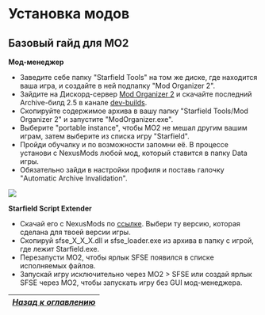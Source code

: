 # Установка модов

## Базовый гайд для MO2

**Мод-менеджер**

+ Заведите себе папку "Starfield Tools" на том же диске, где находится ваша игра, и создайте в ней подпапку "Mod Organizer 2".
+ Зайдите на Дискорд-сервер [Mod Organizer 2](https://link.meridiano-web.com/mo2devs) и скачайте последний Archive-билд 2.5 в канале [dev-builds](https://discord.com/channels/265929299490635777/379225566122999808).
+ Скопируйте содержимое архива в вашу папку "Starfield Tools/Mod Organizer 2" и запустите "ModOrganizer.exe".
+ Выберите "portable instance", чтобы МО2 не мешал другим вашим играм, затем выберите из списка игру "Starfield".
+ Пройди обучалку и по возможности запомни её. В процессе установи с NexusMods любой мод, который ставится в папку Data игры.
+ Обязательно зайди в настройки профиля и поставь галочку "Automatic Archive Invalidation".

![](./Profile-AAI.png)

**Starfield Script Extender**

+ Скачай его с NexusMods по [ссылке](https://www.nexusmods.com/starfield/mods/106). Выбери ту версию, которая сделана для твоей версии игры.
+ Скопируй sfse_X_X_X.dll и sfse_loader.exe из архива в папку с игрой, где лежит Starfield.exe.
+ Перезапусти MO2, чтобы ярлык SFSE появился в списке исполняемых файлов.
+ Запускай игру исключительно через MO2 > SFSE или создай ярлык SFSE через MO2, чтобы запускать игру без GUI мод-менеджера.

|[*Назад к оглавлению*](https://github.com/Meridiano/Starfield-Head)|
|:---:|